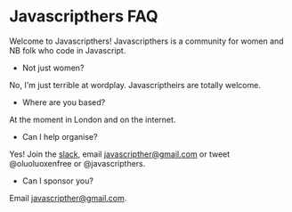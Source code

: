 # Javascripthers FAQ

Welcome to Javascripthers! Javascripthers is a community for women and NB folk who code in Javascript.

- Not just women?

No, I'm just terrible at wordplay. Javascriptheirs are totally welcome.

- Where are you based?

At the moment in London and on the internet.

- Can I help organise?

Yes! Join the [slack](https://javascripthers.herokuapp.com/), email javascripther@gmail.com or tweet @oluoluoxenfree or @javascripthers.

- Can I sponsor you?

Email javascripther@gmail.com.
